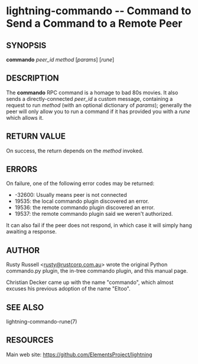 lightning-commando -- Command to Send a Command to a Remote Peer
================================================================

SYNOPSIS
--------

**commando** *peer\_id* *method* [*params*] [*rune*]

DESCRIPTION
-----------

The **commando** RPC command is a homage to bad 80s movies.  It also
sends a directly-connected *peer\_id* a custom message, containing a
request to run *method* (with an optional dictionary of *params*);
generally the peer will only allow you to run a command if it has
provided you with a *rune* which allows it.

RETURN VALUE
------------

On success, the return depends on the *method* invoked.

ERRORS
------

On failure, one of the following error codes may be returned:

- -32600: Usually means peer is not connected
- 19535: the local commando plugin discovered an error.
- 19536: the remote commando plugin discovered an error.
- 19537: the remote commando plugin said we weren't authorized.

It can also fail if the peer does not respond, in which case it will simply
hang awaiting a response.

AUTHOR
------

Rusty Russell <<rusty@rustcorp.com.au>> wrote the original Python
commando.py plugin, the in-tree commando plugin, and this manual page.

Christian Decker came up with the name "commando", which almost
excuses his previous adoption of the name "Eltoo".

SEE ALSO
--------

lightning-commando-rune(7)

RESOURCES
---------

Main web site: <https://github.com/ElementsProject/lightning>

[comment]: # ( SHA256STAMP:6f4406cae30cab813b3bf4e1242af914276716a057e558474e29340665ee8c2f)
